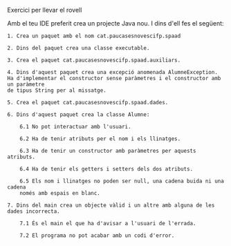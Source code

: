 Exercici per llevar el rovell

Amb el teu IDE preferit crea un projecte Java nou. I dins d'ell fes el següent:

    1. Crea un paquet amb el nom cat.paucasesnovescifp.spaad

    2. Dins del paquet crea una classe executable.

    3. Crea el paquet cat.paucasesnovescifp.spaad.auxiliars.

    4. Dins d'aquest paquet crea una excepció anomenada AlumneException. 
	Ha d'implementar el constructor sense paràmetres i el constructor amb un paràmetre
	de tipus String per al missatge.

    5. Crea el paquet cat.paucasesnovescifp.spaad.dades.

    6. Dins d'aquest paquet crea la classe Alumne:

        6.1 No pot interactuar amb l'usuari.

        6.2 Ha de tenir atributs per el nom i els llinatges.

        6.3 Ha de tenir un constructor amb paràmetres per aquests atributs.

        6.4 Ha de tenir els getters i setters dels dos atributs.

        6.5 Els nom i llinatges no poden ser null, una cadena buida ni una cadena
		només amb espais en blanc.

    7. Dins del main crea un objecte vàlid i un altre amb alguna de les dades incorrecta.

        7.1 És el main el que ha d'avisar a l'usuari de l'errada.

        7.2 El programa no pot acabar amb un codi d'error.
